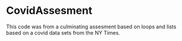 # CovidAssesment
This code was from a culminating assesment based on loops and lists based on a covid data sets from the NY Times. 
